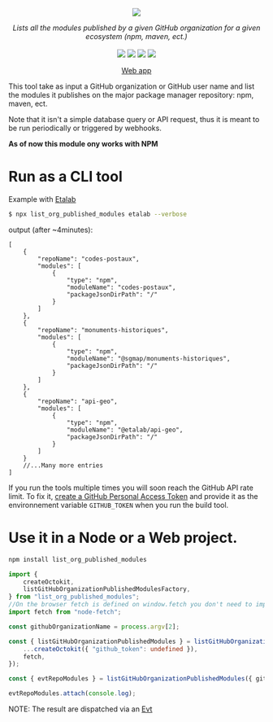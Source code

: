 <p align="center">
    <img src="https://user-images.githubusercontent.com/6702424/126871360-7461f265-404f-489b-b819-1dabf7d0d459.png">  
</p>
<p align="center">
    <i>Lists all the modules published by a given GitHub organization for a given ecosystem (npm, maven, ect.)</i>
    <br>
    <br>
    <img src="https://github.com/garronej/list_org_published_modules/workflows/ci/badge.svg?branch=main">
    <img src="https://img.shields.io/bundlephobia/minzip/list_org_published_modules">
    <img src="https://img.shields.io/npm/dw/list_org_published_modules">
    <img src="https://img.shields.io/npm/l/list_org_published_modules">
</p>
<p align="center">
  <a href="https://github.com/garronej/list_org_published_modules">Web app</a>
</p>

This tool take as input a GitHub organization or GitHub user name and list the modules
it publishes on the major package manager repository: npm, maven, ect.

Note that it isn't a simple database query or API request, thus it is meant to be run
periodically or triggered by webhooks.

**As of now this module ony works with NPM**

# Run as a CLI tool

Example with [Etalab](https://github.com/Etalab)

```bash
$ npx list_org_published_modules etalab --verbose
```

output (after ~4minutes):

```jsonc
[
    {
        "repoName": "codes-postaux",
        "modules": [
            {
                "type": "npm",
                "moduleName": "codes-postaux",
                "packageJsonDirPath": "/"
            }
        ]
    },
    {
        "repoName": "monuments-historiques",
        "modules": [
            {
                "type": "npm",
                "moduleName": "@sgmap/monuments-historiques",
                "packageJsonDirPath": "/"
            }
        ]
    },
    {
        "repoName": "api-geo",
        "modules": [
            {
                "type": "npm",
                "moduleName": "@etalab/api-geo",
                "packageJsonDirPath": "/"
            }
        ]
    }
    //...Many more entries
]
```

If you run the tools multiple times you will soon reach the GitHub API rate limit.
To fix it, [create a GitHub Personal Access Token](https://docs.github.com/en/github/authenticating-to-github/creating-a-personal-access-token) and provide it as the environnement variable `GITHUB_TOKEN` when you run the build tool.

# Use it in a Node or a Web project.

```bash
npm install list_org_published_modules
```

```typescript
import {
    createOctokit,
    listGitHubOrganizationPublishedModulesFactory,
} from "list_org_published_modules";
//On the browser fetch is defined on window.fetch you don't need to import it.
import fetch from "node-fetch";

const githubOrganizationName = process.argv[2];

const { listGitHubOrganizationPublishedModules } = listGitHubOrganizationPublishedModulesFactory({
    ...createOctokit({ "github_token": undefined }),
    fetch,
});

const { evtRepoModules } = listGitHubOrganizationPublishedModules({ githubOrganizationName });

evtRepoModules.attach(console.log);
```

NOTE: The result are dispatched via an [Evt](https://github.com/garronej/evt)
